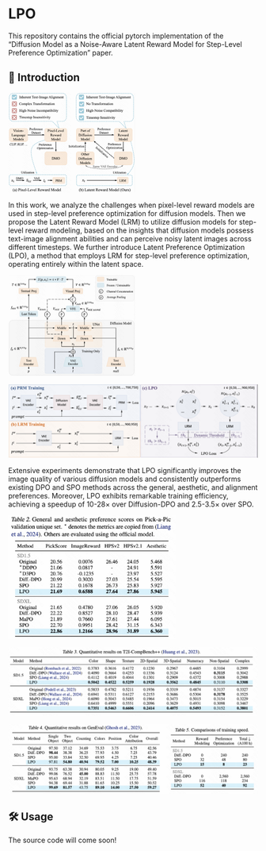 # LPO

This repository contains the official pytorch implementation of the “Diffusion Model as a Noise-Aware Latent Reward Model for Step-Level Preference Optimization” paper.

## 📖 Introduction

<img src="readme.assets/image-20250201133330626.png" alt="image-20250201133330626" style="zoom: 25%;" />

In this work, we analyze the challenges when pixel-level reward models are used in step-level preference optimization for diffusion models. Then we propose the Latent Reward Model (LRM) to utilize diffusion models for step-level reward modeling, based on the insights that diffusion models possess text-image alignment abilities and can perceive noisy latent images across different timesteps. We further introduce Latent Preference Optimization (LPO), a method that employs LRM for step-level preference optimization, operating entirely within the latent space.

<img src="readme.assets/image-20250201133727877.png" alt="image-20250201133727877" style="zoom: 25%;" />

![image-20250201133546785](readme.assets/image-20250201133546785.png)

Extensive experiments demonstrate that LPO significantly improves the image quality of various diffusion models and consistently outperforms existing DPO and SPO methods across the general, aesthetic, and alignment preferences. Moreover, LPO exhibits remarkable training efficiency, achieving a speedup of 10-28$\times$ over Diffusion-DPO and 2.5-3.5$\times$ over SPO.

<img src="readme.assets/image-20250201202804820.png" alt="image-20250201202804820" style="zoom: 33%;" />

![image-20250201202846338](readme.assets/image-20250201202846338.png)

![image-20250201203002853](readme.assets/image-20250201203002853.png)



## 🛠️ Usage

The source code will come soon!